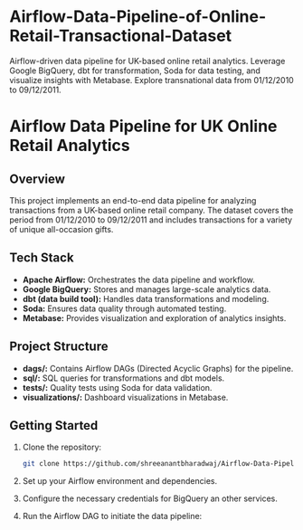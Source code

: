 # Airflow-Data-Pipeline-of-Online-Retail-Transactional-Dataset
Airflow-driven data pipeline for UK-based online retail analytics. Leverage Google BigQuery, dbt for transformation, Soda for data testing, and visualize insights with Metabase. Explore transnational data from 01/12/2010 to 09/12/2011.


# Airflow Data Pipeline for UK Online Retail Analytics

## Overview

This project implements an end-to-end data pipeline for analyzing transactions from a UK-based online retail company. The dataset covers the period from 01/12/2010 to 09/12/2011 and includes transactions for a variety of unique all-occasion gifts.

## Tech Stack

- **Apache Airflow:** Orchestrates the data pipeline and workflow.
- **Google BigQuery:** Stores and manages large-scale analytics data.
- **dbt (data build tool):** Handles data transformations and modeling.
- **Soda:** Ensures data quality through automated testing.
- **Metabase:** Provides visualization and exploration of analytics insights.

## Project Structure

- **dags/:** Contains Airflow DAGs (Directed Acyclic Graphs) for the pipeline.
- **sql/:** SQL queries for transformations and dbt models.
- **tests/:** Quality tests using Soda for data validation.
- **visualizations/:** Dashboard visualizations in Metabase.

## Getting Started

1. Clone the repository:

   ```bash
   git clone https://github.com/shreeanantbharadwaj/Airflow-Data-Pipeline-of-Online-Retail-Transactional-Dataset-main

2. Set up your Airflow environment and dependencies.

3. Configure the necessary credentials for BigQuery an other services.

4. Run the Airflow DAG to initiate the data pipeline:
